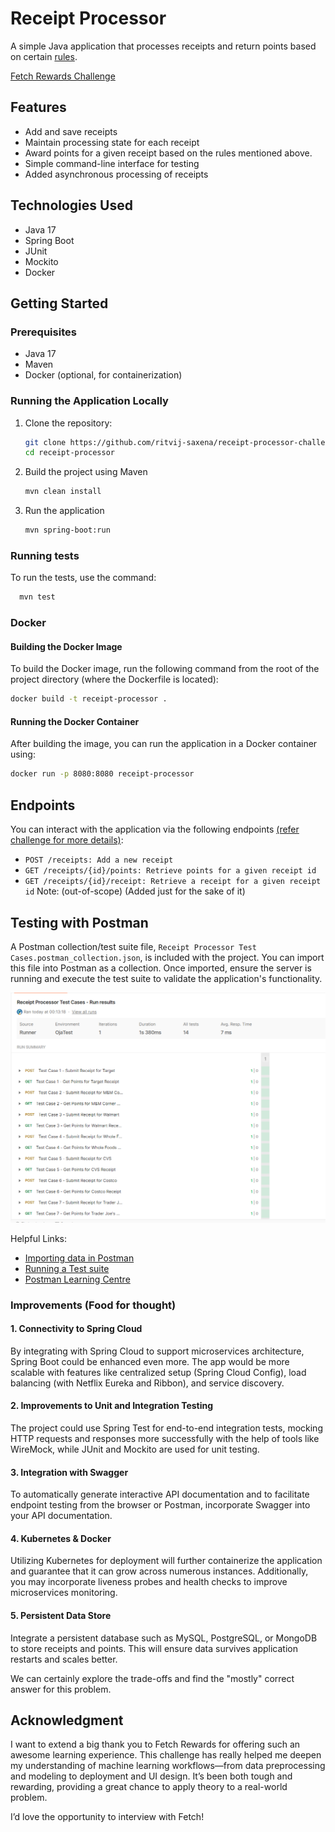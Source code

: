 # Receipt Processor

A simple Java application that processes receipts and return points based on certain [rules](https://github.com/fetch-rewards/receipt-processor-challenge?tab=readme-ov-file#rules).

[Fetch Rewards Challenge](https://github.com/fetch-rewards/receipt-processor-challenge)

## Features

- Add and save receipts
- Maintain processing state for each receipt
- Award points for a given receipt based on the rules mentioned above.
- Simple command-line interface for testing
- Added asynchronous processing of receipts

## Technologies Used

- Java 17
- Spring Boot
- JUnit
- Mockito
- Docker

## Getting Started

### Prerequisites

- Java 17
- Maven
- Docker (optional, for containerization)

### Running the Application Locally

1. Clone the repository:

   ```bash
   git clone https://github.com/ritvij-saxena/receipt-processor-challenge.git
   cd receipt-processor
   ```

2. Build the project using Maven
    ```bash
    mvn clean install
    ```   
3. Run the application
    ```bash
    mvn spring-boot:run
    ```
### Running tests
To run the tests, use the command:
```bash
  mvn test
```

### Docker
#### Building the Docker Image
To build the Docker image, run the following command from the root of the project directory (where the Dockerfile is located):
```bash
docker build -t receipt-processor .
```

#### Running the Docker Container
After building the image, you can run the application in a Docker container using:
```bash
docker run -p 8080:8080 receipt-processor
```


## Endpoints
You can interact with the application via the following endpoints [(refer challenge for more details)](https://github.com/fetch-rewards/receipt-processor-challenge?tab=readme-ov-file#summary-of-api-specification):

- `POST /receipts: Add a new receipt`
- `GET /receipts/{id}/points: Retrieve points for a given receipt id`
- `GET /receipts/{id}/receipt: Retrieve a receipt for a given receipt id` 
  Note: (out-of-scope) (Added just for the sake of it)

## Testing with Postman
A Postman collection/test suite file, `Receipt Processor Test Cases.postman_collection.json`, is included with the project. You can import this file into Postman as a collection. Once imported, ensure the server is running and execute the test suite to validate the application's functionality. 

![img.png](img.png)

Helpful Links:
- [Importing data in Postman](https://learning.postman.com/docs/getting-started/importing-and-exporting/importing-data/)
- [Running a Test suite](https://learning.postman.com/docs/tests-and-scripts/run-tests/run-tests-manually/)
- [Postman Learning Centre](https://learning.postman.com/docs/introduction/overview/)

### Improvements (Food for thought)
#### 1. Connectivity to Spring Cloud
By integrating with Spring Cloud to support microservices architecture, Spring Boot could be enhanced even more. The app would be more scalable with features like centralized setup (Spring Cloud Config), load balancing (with Netflix Eureka and Ribbon), and service discovery.


#### 2. Improvements to Unit and Integration Testing
The project could use Spring Test for end-to-end integration tests, mocking HTTP requests and responses more successfully with the help of tools like WireMock, while JUnit and Mockito are used for unit testing.

#### 3. Integration with Swagger

To automatically generate interactive API documentation and to facilitate endpoint testing from the browser or Postman, incorporate Swagger into your API documentation.

#### 4. Kubernetes & Docker

Utilizing Kubernetes for deployment will further containerize the application and guarantee that it can grow across numerous instances. Additionally, you may incorporate liveness probes and health checks to improve microservices monitoring.

#### 5. Persistent Data Store

Integrate a persistent database such as MySQL, PostgreSQL, or MongoDB to store receipts and points. This will ensure data survives application restarts and scales better.

We can certainly explore the trade-offs and find the "mostly" correct answer for this problem.

## Acknowledgment

I want to extend a big thank you to Fetch Rewards for offering such an awesome learning experience. This challenge has really helped me deepen my understanding of machine learning workflows—from data preprocessing and modeling to deployment and UI design. It’s been both tough and rewarding, providing a great chance to apply theory to a real-world problem.

I’d love the opportunity to interview with Fetch!
  


